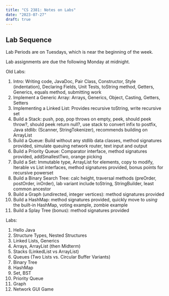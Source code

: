 ```yaml
---
title: "CS 2381: Notes on Labs"
date: "2023-07-27"
draft: true
---
```



## Lab Sequence

Lab Periods are on Tuesdays, which is near the beginning of the week.

Lab assignments are due the following Monday at midnight.

Old Labs:

 1. Intro: 
    Writing code, JavaDoc, Pair Class, Constructor, Style (indentation), Declaring
    Fields, Unit Tests, toString method, Getters, Generics, equals method, 
	submitting work
 1. Implement a Generic Array:
    Arrays, Generics, Object, Casting, Getters, Setters
 1. Implementing a Linked List:
    Provides recursive toString, write recursive set
 1. Build a Stack:
    push, pop, pop throws on empty, peek, should peek throw?, should peek return null?,
	use stack to convert infix to postfix, Java stdlib: (Scanner, StringTokenizer),
	recommends building on ArrayList
 1. Build a Queue: 
    Build without any stdlib data classes, method signatures provided, simulate
	queuing network router, text input and output
 1. Build a Priority Queue:	
	Comparator interface, method signatures provided, addSmallestTwo, orange picking
 1. Build a Set:
    Immutable type, ArrayList for elements, copy to modify, Iterable vs List interfaces,
	method signatures provided, bonus points for recursive powerset
 1. Build a Binary Search Tree:
    calc height, traversal methods (preOrder, postOrder, inOrder), lab variant include
	toString, StringBuilder, least common ancestor
 1. Build a Graph (undirected, integer vertices):
    method signatures provided
 1. Build a HashMap:
    method signatures provided, quickly move to *using* the built-in HashMap,
	voting example, zombie example
 1. Build a Splay Tree (bonus):
    method signatures provided

Labs:

 1. Hello Java
 1. Structure Types, Nested Structures
 1. Linked Lists, Generics
 1. Arrays, ArrayList (then Midterm)
 1. Stacks (LinkedList vs ArrayList)
 1. Queues (Two Lists vs. Circular Buffer Variants)
 1. Binary Tree
 1. HashMap
 1. Set, BST
 1. Priority Queue
 1. Graph
 1. Network GUI Game


